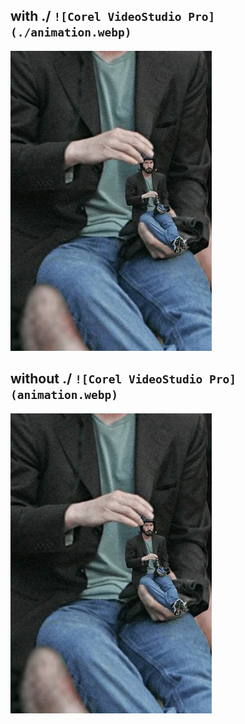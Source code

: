 ## with ./ `![Corel VideoStudio Pro](./animation.webp)`
![Corel VideoStudio Pro](./animation.webp)


## without ./ `![Corel VideoStudio Pro](animation.webp)`
![Corel VideoStudio Pro](animation.webp)
